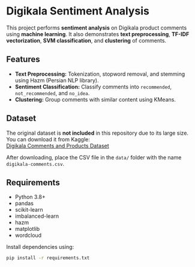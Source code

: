 # Digikala Sentiment Analysis

This project performs **sentiment analysis** on Digikala product comments using **machine learning**. It also demonstrates **text preprocessing**, **TF-IDF vectorization**, **SVM classification**, and **clustering** of comments.

## Features

- **Text Preprocessing:** Tokenization, stopword removal, and stemming using Hazm (Persian NLP library).  
- **Sentiment Classification:** Classify comments into `recommended`, `not_recommended`, and `no_idea`.  
- **Clustering:** Group comments with similar content using KMeans.  

## Dataset

The original dataset is **not included** in this repository due to its large size.  
You can download it from Kaggle:  
[Digikala Comments and Products Dataset](https://www.kaggle.com/datasets/radeai/digikala-comments-and-products/suggestions)

After downloading, place the CSV file in the `data/` folder with the name `digikala-comments.csv`.

## Requirements

- Python 3.8+  
- pandas  
- scikit-learn  
- imbalanced-learn  
- hazm  
- matplotlib  
- wordcloud  

Install dependencies using:  
```bash
pip install -r requirements.txt
